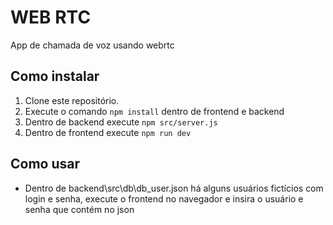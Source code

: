 # WEB RTC

App de chamada de voz usando webrtc

## Como instalar

1. Clone este repositório.
2. Execute o comando `npm install` dentro de frontend e backend 
3. Dentro de backend execute `npm src/server.js` 
4. Dentro de frontend execute `npm run dev` 

## Como usar

- Dentro de backend\src\db\db_user.json há alguns usuários fictícios com login e senha, execute o frontend no navegador e insira o usuário e senha que contém no json
